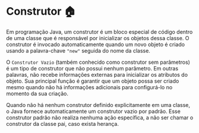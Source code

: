 # Construtor 🏠

Em programação Java, um construtor é um bloco especial de código dentro de uma classe que é responsável por inicializar os objetos dessa classe. O construtor é invocado automaticamente quando um novo objeto é criado usando a palavra-chave ``"new"`` seguida do nome da classe.

O ``Construtor Vazio`` (também conhecido como construtor sem parâmetros) é um tipo de construtor que não possui nenhum parâmetro. Em outras palavras, não recebe informações externas para inicializar os atributos do objeto. Sua principal função é garantir que um objeto possa ser criado mesmo quando não há informações adicionais para configurá-lo no momento da sua criação.

Quando não há nenhum construtor definido explicitamente em uma classe, o Java fornece automaticamente um construtor vazio por padrão. Esse construtor padrão não realiza nenhuma ação específica, a não ser chamar o construtor da classe pai, caso exista herança.
